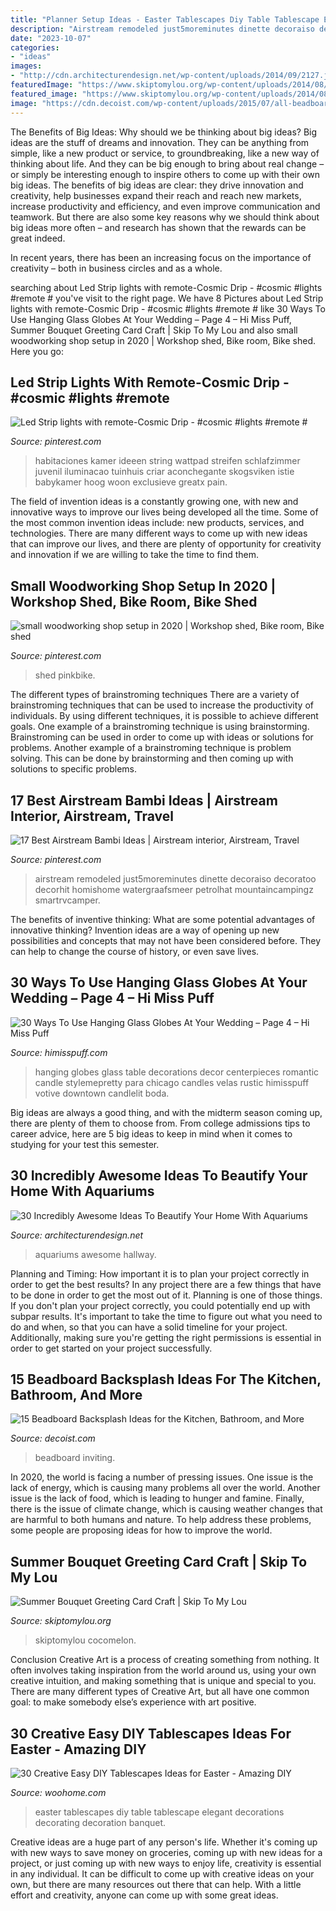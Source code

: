 ```yaml
---
title: "Planner Setup Ideas - Easter Tablescapes Diy Table Tablescape Elegant Decorations Decorating Decoration Banquet"
description: "Airstream remodeled just5moreminutes dinette decoraiso decoratoo decorhit homishome watergraafsmeer petrolhat mountaincampingz smartrvcamper"
date: "2023-10-07"
categories:
- "ideas"
images:
- "http://cdn.architecturendesign.net/wp-content/uploads/2014/09/2127.jpg"
featuredImage: "https://www.skiptomylou.org/wp-content/uploads/2014/08/Kids-birthday-card-craft-ideas-1.jpg"
featured_image: "https://www.skiptomylou.org/wp-content/uploads/2014/08/Kids-birthday-card-craft-ideas-1.jpg"
image: "https://cdn.decoist.com/wp-content/uploads/2015/07/all-beadboard-bathroom-natural-wood.jpg"
---
```



The Benefits of Big Ideas: Why should we be thinking about big ideas?
Big ideas are the stuff of dreams and innovation. They can be anything from simple, like a new product or service, to groundbreaking, like a new way of thinking about life. And they can be big enough to bring about real change – or simply be interesting enough to inspire others to come up with their own big ideas.
The benefits of big ideas are clear: they drive innovation and creativity, help businesses expand their reach and reach new markets, increase productivity and efficiency, and even improve communication and teamwork. But there are also some key reasons why we should think about big ideas more often – and research has shown that the rewards can be great indeed.

In recent years, there has been an increasing focus on the importance of creativity – both in business circles and as a whole.

	

		
searching about Led Strip lights with remote-Cosmic Drip - #cosmic #lights #remote # you've visit to the right page. We have 8 Pictures about Led Strip lights with remote-Cosmic Drip - #cosmic #lights #remote # like 30 Ways To Use Hanging Glass Globes At Your Wedding – Page 4 – Hi Miss Puff, Summer Bouquet Greeting Card Craft | Skip To My Lou and also small woodworking shop setup in 2020 | Workshop shed, Bike room, Bike shed. Here you go:
		
    
## Led Strip Lights With Remote-Cosmic Drip - #cosmic #lights #remote #

<img loading=lazy src="https://i.pinimg.com/736x/bb/d7/ef/bbd7ef48b030b02323d390b41f64aded.jpg" onerror="this.onerror=null;this.src='https://tse1.mm.bing.net/th?id=OIP.eX4KymglzTVOdsv4DVmeSgHaLG&amp;pid=15.1';" alt="Led Strip lights with remote-Cosmic Drip - #cosmic #lights #remote #">

_Source: pinterest.com_

>habitaciones kamer ideeen string wattpad streifen schlafzimmer juvenil iluminacao tuinhuis criar aconchegante skogsviken istie babykamer hoog woon exclusieve greatx pain. 

	

The field of invention ideas is a constantly growing one, with new and innovative ways to improve our lives being developed all the time. Some of the most common invention ideas include: new products, services, and technologies. There are many different ways to come up with new ideas that can improve our lives, and there are plenty of opportunity for creativity and innovation if we are willing to take the time to find them.

    
## Small Woodworking Shop Setup In 2020 | Workshop Shed, Bike Room, Bike Shed

<img loading=lazy src="https://i.pinimg.com/736x/95/41/5d/95415dbb3feddc1bd333a4ca75e7d984.jpg" onerror="this.onerror=null;this.src='https://tse3.mm.bing.net/th?id=OIP.TOkUqTkep3akLN7PDpKJzAHaJ4&amp;pid=15.1';" alt="small woodworking shop setup in 2020 | Workshop shed, Bike room, Bike shed">

_Source: pinterest.com_

>shed pinkbike. 

	

The different types of brainstroming techniques
There are a variety of brainstroming techniques that can be used to increase the productivity of individuals. By using different techniques, it is possible to achieve different goals. One example of a brainstroming technique is using brainstorming. Brainstroming can be used in order to come up with ideas or solutions for problems. Another example of a brainstroming technique is problem solving. This can be done by brainstorming and then coming up with solutions to specific problems.

    
## 17 Best Airstream Bambi Ideas | Airstream Interior, Airstream, Travel

<img loading=lazy src="https://i.pinimg.com/736x/ae/e2/9b/aee29b6485cef42e8c1228bbf3f0d905.jpg" onerror="this.onerror=null;this.src='https://tse4.mm.bing.net/th?id=OIP.tsVaoMIU8dyuZ5D9FP98IgHaLu&amp;pid=15.1';" alt="17 Best Airstream Bambi Ideas | Airstream interior, Airstream, Travel">

_Source: pinterest.com_

>airstream remodeled just5moreminutes dinette decoraiso decoratoo decorhit homishome watergraafsmeer petrolhat mountaincampingz smartrvcamper. 

	

The benefits of inventive thinking: What are some potential advantages of innovative thinking?
Invention ideas are a way of opening up new possibilities and concepts that may not have been considered before. They can help to change the course of history, or even save lives.

    
## 30 Ways To Use Hanging Glass Globes At Your Wedding – Page 4 – Hi Miss Puff

<img loading=lazy src="http://www.himisspuff.com/wp-content/uploads/2016/11/hanging-votives-wedding-reception-decor.jpg" onerror="this.onerror=null;this.src='https://tse3.mm.bing.net/th?id=OIP.F7-h3hovx9ykQNauEnYP_gAAAA&amp;pid=15.1';" alt="30 Ways To Use Hanging Glass Globes At Your Wedding – Page 4 – Hi Miss Puff">

_Source: himisspuff.com_

>hanging globes glass table decorations decor centerpieces romantic candle stylemepretty para chicago candles velas rustic himisspuff votive downtown candlelit boda. 

	

Big ideas are always a good thing, and with the midterm season coming up, there are plenty of them to choose from. From college admissions tips to career advice, here are 5 big ideas to keep in mind when it comes to studying for your test this semester.

    
## 30 Incredibly Awesome Ideas To Beautify Your Home With Aquariums

<img loading=lazy src="http://cdn.architecturendesign.net/wp-content/uploads/2014/09/2127.jpg" onerror="this.onerror=null;this.src='https://tse2.mm.bing.net/th?id=OIP.GLZsxEt2JaMRT6kDl4In8QHaFj&amp;pid=15.1';" alt="30 Incredibly Awesome Ideas To Beautify Your Home With Aquariums">

_Source: architecturendesign.net_

>aquariums awesome hallway. 

	

Planning and Timing: How important it is to plan your project correctly in order to get the best results?
In any project there are a few things that have to be done in order to get the most out of it. Planning is one of those things. If you don't plan your project correctly, you could potentially end up with subpar results. It's important to take the time to figure out what you need to do and when, so that you can have a solid timeline for your project. Additionally, making sure you're getting the right permissions is essential in order to get started on your project successfully.

    
## 15 Beadboard Backsplash Ideas For The Kitchen, Bathroom, And More

<img loading=lazy src="https://cdn.decoist.com/wp-content/uploads/2015/07/all-beadboard-bathroom-natural-wood.jpg" onerror="this.onerror=null;this.src='https://tse1.mm.bing.net/th?id=OIP.EnSB__XHddw9HTSSC8c9TQHaJh&amp;pid=15.1';" alt="15 Beadboard Backsplash Ideas for the Kitchen, Bathroom, and More">

_Source: decoist.com_

>beadboard inviting. 

	

In 2020, the world is facing a number of pressing issues. One issue is the lack of energy, which is causing many problems all over the world. Another issue is the lack of food, which is leading to hunger and famine. Finally, there is the issue of climate change, which is causing weather changes that are harmful to both humans and nature. To help address these problems, some people are proposing ideas for how to improve the world.

    
## Summer Bouquet Greeting Card Craft | Skip To My Lou

<img loading=lazy src="https://www.skiptomylou.org/wp-content/uploads/2014/08/Kids-birthday-card-craft-ideas-1.jpg" onerror="this.onerror=null;this.src='https://tse2.mm.bing.net/th?id=OIP.8zra5fBs8qwBDKjpht9NUQHaJ5&amp;pid=15.1';" alt="Summer Bouquet Greeting Card Craft | Skip To My Lou">

_Source: skiptomylou.org_

>skiptomylou cocomelon. 

	

Conclusion
Creative Art is a process of creating something from nothing. It often involves taking inspiration from the world around us, using your own creative intuition, and making something that is unique and special to you. There are many different types of Creative Art, but all have one common goal: to make somebody else’s experience with art positive.

    
## 30 Creative Easy DIY Tablescapes Ideas For Easter - Amazing DIY

<img loading=lazy src="http://www.woohome.com/wp-content/uploads/2014/04/diy-easter-Tablescapes-29.jpg" onerror="this.onerror=null;this.src='https://tse1.mm.bing.net/th?id=OIP.AsJUDdlIds12Y_V6ajYffQHaJ3&amp;pid=15.1';" alt="30 Creative Easy DIY Tablescapes Ideas for Easter - Amazing DIY">

_Source: woohome.com_

>easter tablescapes diy table tablescape elegant decorations decorating decoration banquet. 

	

Creative ideas are a huge part of any person's life. Whether it's coming up with new ways to save money on groceries, coming up with new ideas for a project, or just coming up with new ways to enjoy life, creativity is essential in any individual. It can be difficult to come up with creative ideas on your own, but there are many resources out there that can help. With a little effort and creativity, anyone can come up with some great ideas.

